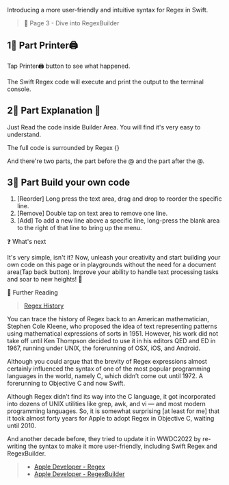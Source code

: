 Introducing a more user-friendly and intuitive syntax for Regex in Swift.

> 🔖 Page 3 - Dive into RegexBuilder

## 1⃣️ Part Printer🖨️

Tap Printer🖨️ button to see what happened.

The Swift Regex code will execute and print the output to the terminal console.

## 2⃣️ Part Explanation 📖

Just Read the code inside Builder Area. You will find it's very easy to understand.

The full code is surrounded by Regex {}

And there're two parts, the part before the @ and the part after the @.

## 3⃣️ Part Build your own code

1. [Reorder] Long press the text area, drag and drop to reorder the specific line.
2. [Remove] Double tap on text area to remove one line.
3. [Add] To add a new line above a specific line, long-press the blank area to the right of that line to bring up the menu.

❓ What's next

It's very simple, isn't it? Now, unleash your creativity and start building your own code on this page or in playgrounds without the need for a document area(Tap back button). Improve your ability to handle text processing tasks and soar to new heights! 🚀

📖 Further Reading

> [Regex History](https://betterprogramming.pub/validation-with-regex-before-ios-16-using-swiftui-and-combine-567817909d1)

You can trace the history of Regex back to an American mathematician, Stephen Cole Kleene, who proposed the idea of text representing patterns using mathematical expressions of sorts in 1951. However, his work did not take off until Ken Thompson decided to use it in his editors QED and ED in 1967, running under UNIX, the forerunning of OSX, iOS, and Android.

Although you could argue that the brevity of Regex expressions almost certainly influenced the syntax of one of the most popular programming languages in the world, namely C, which didn’t come out until 1972. A forerunning to Objective C and now Swift.

Although Regex didn’t find its way into the C language, it got incorporated into dozens of UNIX utilities like grep, awk, and vi — and most modern programming languages. So, it is somewhat surprising [at least for me] that it took almost forty years for Apple to adopt Regex in Objective C, waiting until 2010.

And another decade before, they tried to update it in WWDC2022 by re-writing the syntax to make it more user-friendly, including Swift Regex and RegexBuilder.

> * [Apple Developer - Regex](https://developer.apple.com/documentation/swift/regex)
> * [Apple Developer - RegexBuilder](https://developer.apple.com/documentation/regexbuilder)
